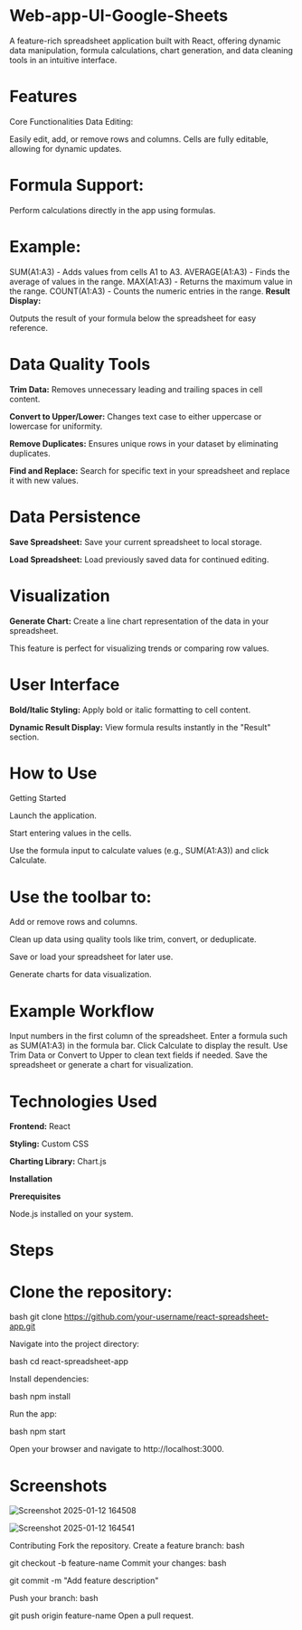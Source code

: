 # Web-app-UI-Google-Sheets

A feature-rich spreadsheet application built with React, offering dynamic data manipulation, formula calculations, chart generation, and data cleaning tools in an intuitive interface.

# **Features**
Core Functionalities
Data Editing:

Easily edit, add, or remove rows and columns.
Cells are fully editable, allowing for dynamic updates.
# **Formula Support:**

Perform calculations directly in the app using formulas.
# **Example:**
SUM(A1:A3) - Adds values from cells A1 to A3.
AVERAGE(A1:A3) - Finds the average of values in the range.
MAX(A1:A3) - Returns the maximum value in the range.
COUNT(A1:A3) - Counts the numeric entries in the range.
**Result Display:**

Outputs the result of your formula below the spreadsheet for easy reference.
# **Data Quality Tools**
**Trim Data:** Removes unnecessary leading and trailing spaces in cell content.

**Convert to Upper/Lower:** Changes text case to either uppercase or lowercase for uniformity.

**Remove Duplicates:** Ensures unique rows in your dataset by eliminating duplicates.

**Find and Replace:** Search for specific text in your spreadsheet and replace it with new values.

# **Data Persistence**

**Save Spreadsheet:** Save your current spreadsheet to local storage.

**Load Spreadsheet:** Load previously saved data for continued editing.

# **Visualization**

**Generate Chart:** Create a line chart representation of the data in your spreadsheet.

This feature is perfect for visualizing trends or comparing row values.

# **User Interface**

**Bold/Italic Styling:** Apply bold or italic formatting to cell content.

**Dynamic Result Display:** View formula results instantly in the "Result" section.

# **How to Use**

Getting Started

Launch the application.

Start entering values in the cells.

Use the formula input to calculate values (e.g., SUM(A1:A3)) and click Calculate.

# **Use the toolbar to:**

Add or remove rows and columns.

Clean up data using quality tools like trim, convert, or deduplicate.

Save or load your spreadsheet for later use.

Generate charts for data visualization.

# **Example Workflow**

Input numbers in the first column of the spreadsheet.
Enter a formula such as SUM(A1:A3) in the formula bar.
Click Calculate to display the result.
Use Trim Data or Convert to Upper to clean text fields if needed.
Save the spreadsheet or generate a chart for visualization.

# **Technologies Used**

**Frontend:** React

**Styling:** Custom CSS

**Charting Library:** Chart.js

**Installation**

**Prerequisites**

Node.js installed on your system.

# Steps
# Clone the repository:

bash
git clone https://github.com/your-username/react-spreadsheet-app.git

Navigate into the project directory:

bash
cd react-spreadsheet-app

Install dependencies:

bash
npm install

Run the app:

bash
npm start

Open your browser and navigate to http://localhost:3000.

# Screenshots

![Screenshot 2025-01-12 164508](https://github.com/user-attachments/assets/436b5f4b-8cfa-437b-8dcf-59f5d5775432)

![Screenshot 2025-01-12 164541](https://github.com/user-attachments/assets/cb60d684-4a99-48bc-aec5-cff309e22f7a)

Contributing
Fork the repository.
Create a feature branch:
bash

git checkout -b feature-name
Commit your changes:
bash

git commit -m "Add feature description"

Push your branch:
bash

git push origin feature-name
Open a pull request.
